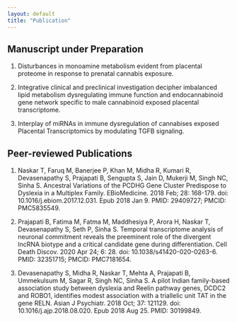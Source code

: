 ```yaml
---
layout: default
title: "Publication"
---
```

 ## Manuscript under Preparation
 1. Disturbances in monoamine metabolism evident from placental proteome in response to prenatal cannabis exposure.
   
 2. Integrative clinical and preclinical investigation decipher imbalanced lipid metabolism dysregulating immune function and endocannabinoid gene network specific to male cannabinoid exposed placental transcriptome.
   
 3. Interplay of miRNAs in immune dysregulation of cannabises exposed Placental Transcriptomics by modulating TGFB signaling.

 ## Peer-reviewed Publications

 1. Naskar T, Faruq M, Banerjee P, Khan M, Midha R, Kumari R, Devasenapathy S, Prajapati B, Sengupta S, Jain D, Mukerji M, Singh NC, Sinha S. Ancestral Variations of the PCDHG Gene Cluster Predispose to Dyslexia in a Multiplex Family. EBioMedicine. 2018 Feb; 28: 168-179. doi: 10.1016/j.ebiom.2017.12.031. Epub 2018 Jan 9. PMID: 29409727; PMCID: PMC5835549.
   
 2. Prajapati B, Fatima M, Fatma M, Maddhesiya P, Arora H, Naskar T, Devasenapathy S, Seth P, Sinha S. Temporal transcriptome analysis of neuronal commitment reveals the preeminent role of the divergent lncRNA biotype and a critical candidate gene during differentiation. Cell Death Discov. 2020 Apr 24; 6: 28. doi: 10.1038/s41420-020-0263-6. PMID: 32351715; PMCID: PMC7181654.
   
 3. Devasenapathy S, Midha R, Naskar T, Mehta A, Prajapati B, Ummekulsum M, Sagar R, Singh NC, Sinha S. A pilot Indian family-based association study between dyslexia and Reelin pathway genes, DCDC2 and ROBO1, identifies modest association with a triallelic unit TAT in the gene RELN. Asian J Psychiatr. 2018 Oct; 37: 121129. doi: 10.1016/j.ajp.2018.08.020. Epub 2018 Aug 25. PMID: 30199849. 




